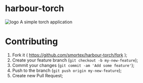 # harbour-torch

![logo](https://raw.githubusercontent.com/smortex/harbour-torch/master/harbour-torch.png) A simple torch application

# Contributing

1. Fork it ( https://github.com/smortex/harbour-torch/fork );
2. Create your feature branch (`git checkout -b my-new-feature`);
3. Commit your changes (`git commit -am 'Add some feature'`);
4. Push to the branch (`git push origin my-new-feature`);
5. Create new Pull Request;
